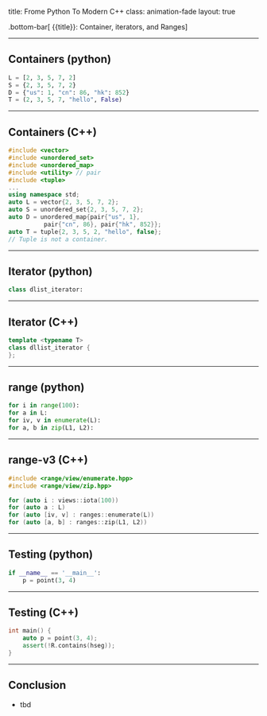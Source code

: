 title: Frome Python To Modern C++
class: animation-fade
layout: true

.bottom-bar[ {{title}}: Container, iterators, and Ranges]

---

## Containers (python)

```python
L = [2, 3, 5, 7, 2]
S = {2, 3, 5, 7, 2}
D = {"us": 1, "cn": 86, "hk": 852}
T = (2, 3, 5, 7, "hello", False)
```

---

## Containers (C++)

```cpp
#include <vector>
#include <unordered_set>
#include <unordered_map>
#include <utility> // pair
#include <tuple>
...
using namespace std;
auto L = vector{2, 3, 5, 7, 2};
auto S = unordered_set{2, 3, 5, 7, 2};
auto D = unordered_map{pair{"us", 1},
          pair{"cn", 86}, pair{"hk", 852}};
auto T = tuple{2, 3, 5, 2, "hello", false}; 
// Tuple is not a container.
```

---

## Iterator (python)

```python
class dlist_iterator:
```

---

## Iterator (C++)

```cpp
template <typename T>
class dllist_iterator {
};
```

---

## range (python)

```python
for i in range(100):
for a in L:
for iv, v in enumerate(L):
for a, b in zip(L1, L2):
```

---

## range-v3 (C++)

```cpp
#include <range/view/enumerate.hpp>
#include <range/view/zip.hpp>

for (auto i : views::iota(100))
for (auto a : L)
for (auto [iv, v] : ranges::enumerate(L))
for (auto [a, b] : ranges::zip(L1, L2))
```

---

## Testing (python)

```python
if __name__ == '__main__':
    p = point(3, 4)
```

---

## Testing (C++)

```cpp
int main() {
    auto p = point(3, 4);
    assert(!R.contains(hseg));
}
```

---

## Conclusion

- tbd
